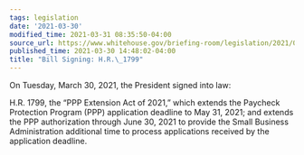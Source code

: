 ```yaml
---
tags: legislation
date: '2021-03-30'
modified_time: 2021-03-31 08:35:50-04:00
source_url: https://www.whitehouse.gov/briefing-room/legislation/2021/03/30/press-release-bill-signing-h-r-1799/
published_time: 2021-03-30 14:48:02-04:00
title: "Bill Signing: H.R.\_1799"
---
```

 
On Tuesday, March 30, 2021, the President signed into law:

H.R. 1799, the “PPP Extension Act of 2021,” which extends the Paycheck
Protection Program (PPP) application deadline to May 31, 2021; and
extends the PPP authorization through June 30, 2021 to provide the Small
Business Administration additional time to process applications received
by the application deadline.
